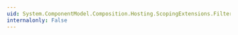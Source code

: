 ```yaml
---
uid: System.ComponentModel.Composition.Hosting.ScopingExtensions.Filter(System.ComponentModel.Composition.Primitives.ComposablePartCatalog,System.Func{System.ComponentModel.Composition.Primitives.ComposablePartDefinition,System.Boolean})
internalonly: False
---
```

